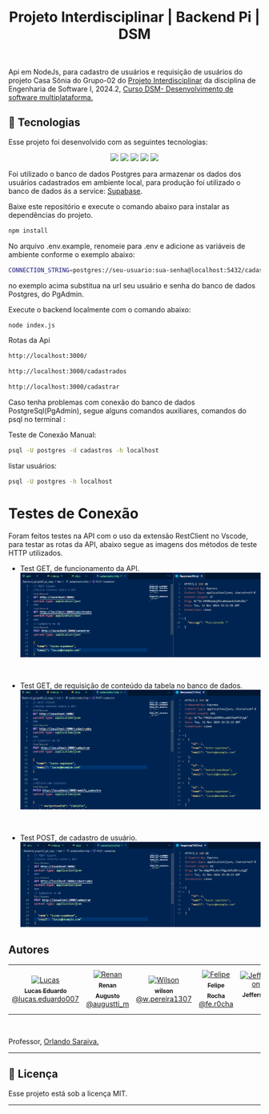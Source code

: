 
<h1 align="center"> Projeto Interdisciplinar | Backend Pi | DSM</h1>
<p align="center">

  ![]()
  
</p>


Api em NodeJs, para cadastro de usuários e requisição de usuários do projeto Casa Sônia do Grupo-02 do [Projeto Interdisciplinar](https://github.com/Lucas-Ed/grupo-02_pi) da disciplina de Engenharia de Software I, 2024.2, <a href="https://fatecararas.cps.sp.gov.br/tecnologia-em-desenvolvimento-de-softwares-multiplataforma/">Curso DSM- Desenvolvimento de software multiplataforma.</a>

## 🚀 Tecnologias

Esse projeto foi desenvolvido com as seguintes tecnologias:

<p align="center">
  <!-- <img src="https://img.shields.io/badge/JavaScript-323330?style=for-the-badge&logo=javascript&logoColor=F7DF1E"> -->
  <img src="https://img.shields.io/badge/JavaScript-F7DF1E?style=for-the-badge&logo=javascript&logoColor=black"/>
      <img src="https://img.shields.io/badge/node.js-6DA55F?style=for-the-badge&logo=node.js&logoColor=whit">
  <img src="https://img.shields.io/badge/Express.js-000000?style=for-the-badge&logo=express&logoColor=white">
    <img src="https://img.shields.io/badge/Postgres-316192?style=for-the-badge&logo=postgresql&logoColor=white">
    <img src="https://img.shields.io/badge/Supabase-316192?style=for-the-badge&logo=supabase&logoColor=white">




</p>

Foi utilizado o banco de dados Postgres para armazenar os dados dos usuários cadastrados em ambiente local, para produção foi utilizado o banco de dados ás a service: [Supabase](https://supabase.com).

Baixe este repositório e execute o comando abaixo para instalar as dependências do projeto.

```bash
npm install 

```
No arquivo .env.example, renomeie para .env e adicione as variáveis de ambiente conforme o exemplo abaixo:

```bash
CONNECTION_STRING=postgres://seu-usuario:sua-senha@localhost:5432/cadastros
```
no exemplo acima substitua na url seu usuário e senha do banco de dados Postgres, do PgAdmin.

Execute o backend localmente com o comando abaixo:

```bash
node index.js
```	


Rotas da Api
```bash
http://localhost:3000/
```	
```bash
http://localhost:3000/cadastrados
```	
```bash
http://localhost:3000/cadastrar
```	


<!-------------https://www.dio.me/articles/aprenda-de-uma-vez-redefinir-sua-senha-do-postgresql-usuario-postgres----------------------->

<!---------------https://www.luiztools.com.br/post/criando-uma-webapi-com-node-js-e-postgresql/?utm_source=google&utm_medium=cpc&utm_campaign=12231680300&utm_content=149492543022&utm_term=nodejs%20postgresql&gad_source=1&gclid=Cj0KCQiArby5BhCDARIsAIJvjIRmGCYrC4_xQuXJFmN2ThIjk4MV5L27BEj7NDoMUtuWCtqdtLw_XqkaAj5iEALw_wcB#2-------------------------------->

Caso tenha problemas com conexão do banco de dados PostgreSql(PgAdmin), segue alguns comandos auxiliares, comandos do psql no terminal :

Teste de Conexão Manual:
```bash
psql -U postgres -d cadastros -h localhost
```

listar usuários:
```bash
psql -U postgres -h localhost

```

# Testes de Conexão

Foram feitos testes na API com o uso da extensão RestClient no Vscode, para testar as rotas da API, abaixo segue as imagens dos métodos de teste HTTP utilizados.

- Test GET, de funcionamento da API.
![](img/teste_get01.PNG)
<br>


- Test GET, de requisição de conteúdo da tabela no banco de dados.
![](img/teste_get02.PNG)
<br>

- Test POST, de cadastro de usuário.
![](img/teste_post.PNG)


## Autores

<table>
  <tr>
    <td align="center">
      <a href="https://github.com/Lucas-Ed">
        <img src="https://avatars.githubusercontent.com/u/30055762?v=4" width="100px;" alt="Lucas"/>
        <br />
        <sub>
          <b>Lucas Eduardo</b>
        </sub>
       </a>
       <br />
       <a href="https://www.instagram.com/lucas.eduardo007/" title="Instagram">@lucas.eduardo007</a> 
       <br />
    </td> 
    <td align="center">
      <a href="https://github.com/Marques894">
        <img src="https://avatars.githubusercontent.com/u/136036690?v=4" width="100px;" alt="Renan"/>
        <br />
        <sub>
          <b>Renan Augusto</b>
        </sub>
       </a>
       <br />
       <a href="https://www.instagram.com/augustti_m/" title="Instagram">@augustti_m</a>
       <br />
    </td>
     <td align="center">
      <a href="https://github.com/willsf2021">
        <img src="https://avatars.githubusercontent.com/u/178531137?v=4" width="100px;" alt="Wilson"/>
        <br />
        <sub>
          <b>wilson</b>
        </sub>
       </a>
       <br />
       <a href="https://www.instagram.com/w.pereira1307" title="instagram">@w.pereira1307</a>
       <br />
    </td>
     <td align="center">
      <a href="https://github.com/FlpRocha236">
        <img src="https://avatars.githubusercontent.com/u/109861866?v=4" width="100px;" alt="Felipe"/>
        <br />
        <sub>
          <b>Felipe Rocha</b>
        </sub>
       </a>
       <br />
       <a href="https://www.instagram.com/fe.r0cha" title="instagram">@fe.r0cha</a>
       <br />
    </td>
    <td align="center">
      <a href="https://github.com/Jefferson434 ">
        <img src="https://avatars.githubusercontent.com/u/179768830?v=4" width="100px;" alt="Jefferson"/>
        <br />
        <sub>
          <b>Jefferson</b>
        </sub>
       </a>
       <br />
       <a href="https://www.instagram.com" title="instagram"></a>
       <br />
    </td>
     <td align="center">
      <a href="https://github.com/BFerreiraCardoso">
        <img src="https://avatars.githubusercontent.com/u/178849487?v=4" width="100px;" alt="Bruna"/>
        <br />
        <sub>
          <b>Bruna Ferreira</b>
        </sub>
       </a>
       <br />
       <a href="https://www.instagram.com" title="instagram"></a>
       <br />
    </td>
  </tr>
  </table>
  <br>

Professor, <a href="https://github.com/orlandosaraivajr">Orlando Saraiva.</a>

  ---
## :memo: Licença

Esse projeto está sob a licença MIT.

---

